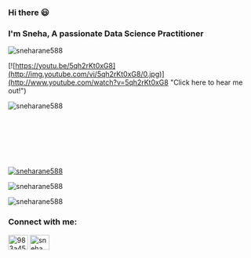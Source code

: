 ### Hi there 😃

<h3 align="left">I'm Sneha, A passionate Data Science Practitioner</h3>
<p align="left"> <img src="https://komarev.com/ghpvc/?username=sneharane588&label=Profile%20views&color=0e75b6&style=flat" alt="sneharane588" /> </p>
<!--!
My Github Profile Visitor Counter (5th June 2021 Onwards...)<br/>
[Visitor Count](https://profile-counter.glitch.me/sneharane588/count.svg)
-->

[![https://youtu.be/5qh2rKt0xG8](http://img.youtube.com/vi/5qh2rKt0xG8/0.jpg)](http://www.youtube.com/watch?v=5qh2rKt0xG8 "Click here to hear me out!")

<!--
https://rahuldkjain.github.io/gh-profile-readme-generator/
-->


<p><img align="left" src="https://github-readme-stats.vercel.app/api/top-langs?username=sneharane588&show_icons=true&locale=en&layout=compact" alt="sneharane588" /></p>
<br/><br/><br/><br/><br/><br/><br/>

<p align="left"> <a href="https://github.com/ryo-ma/github-profile-trophy"><img src="https://github-profile-trophy.vercel.app/?username=sneharane588" alt="sneharane588" /></a> </p>
<!--
<p align="left"> <a href="https://twitter.com/983a454ccdb9444" target="blank"><img src="https://img.shields.io/twitter/follow/983a454ccdb9444?logo=twitter&style=for-the-badge" alt="983a454ccdb9444" /></a> </p>-->

<p><img align="center" src="https://github-readme-stats.vercel.app/api?username=sneharane588&show_icons=true&locale=en" alt="sneharane588" /></p>

<p><img align="center" src="https://github-readme-streak-stats.herokuapp.com/?user=sneharane588&stroke=DD2727" alt="sneharane588" /></p>
<!--
[![GitHub Streak](https://github-readme-streak-stats.herokuapp.com?user=sneharane588&theme=soft-green&stroke=DD2727)](https://git.io/streak-stats)
-->

<!--
[![willianrod's wakatime stats](https://github-readme-stats.vercel.app/api/wakatime?username=sneharane588&)](https://github.com/anuraghazra/github-readme-stats)
-->

<h3 align="left">Connect with me:</h3>
<p align="left">
<a href="https://www.linkedin.com/in/sneha-rane-822959182/" target="blank"><img align="center" src="https://www.freeiconspng.com/thumbs/linkedin-logo-png/linkedin-linkedin-icon-flat-icon-linkedin-png-social-icon-png-11.png" alt="983a454ccdb9444" height="30" width="40" /></a>  
<a href="https://www.youtube.com/channel/UC-_lLacP1Tic8gE4KENs6SQ" target="blank"><img align="center" src="http://assets.stickpng.com/images/580b57fcd9996e24bc43c545.png" alt="sneha rane" height="30" width="40" /></a>
</p>


<!--
**sneharane588/sneharane588** is a ✨ _special_ ✨ repository because its `README.md` (this file) appears on your GitHub profile.

Here are some ideas to get you started:

- 🔭 I’m currently working on ...
- 🌱 I’m currently learning ...
- 👯 I’m looking to collaborate on ...
- 🤔 I’m looking for help with ...
- 💬 Ask me about ...
- 📫 How to reach me: ...
- 😄 Pronouns: ...
- ⚡ Fun fact: ...
-->

<!--[![](https://i9.ytimg.com/vi_webp/5qh2rKt0xG8/mqdefault.webp?time=1612357500000&sqp=CPy-6oAG&rs=AOn4CLBVVPjZ_8Tw9gdj4B8u8LjBXnl4AQ)](https://youtu.be/5qh2rKt0xG8)-->



<!--<div style="height: 0; padding-bottom: calc(63.55% + 35px); position:relative; width: 100%;"><iframe allow="autoplay; gyroscope;" allowfullscreen height="100%" referrerpolicy="strict-origin" src="https://www.kapwing.com/e/5fd354d1f480b700bcd2c147" style="border:0; height:100%; left:0; overflow:hidden; position:absolute; top:0; width:100%" width="100%"></iframe></div>-->
